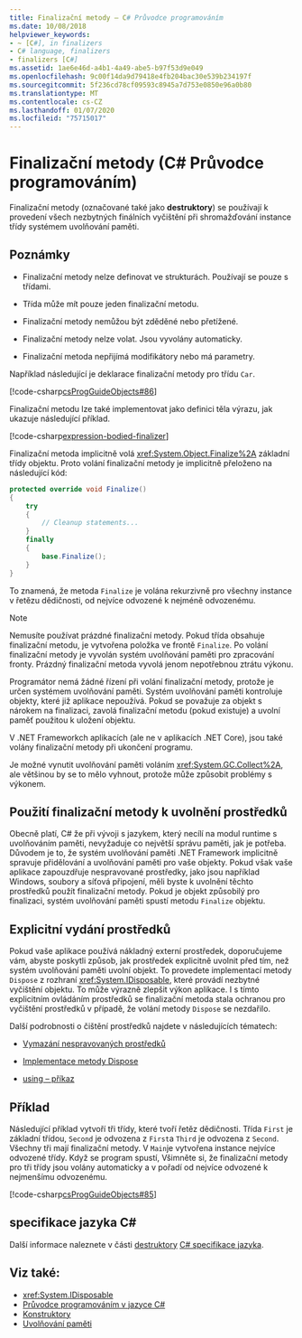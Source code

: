 ```yaml
---
title: Finalizační metody – C# Průvodce programováním
ms.date: 10/08/2018
helpviewer_keywords:
- ~ [C#], in finalizers
- C# language, finalizers
- finalizers [C#]
ms.assetid: 1ae6e46d-a4b1-4a49-abe5-b97f53d9e049
ms.openlocfilehash: 9c00f14da9d79418e4fb204bac30e539b234197f
ms.sourcegitcommit: 5f236cd78cf09593c8945a7d753e0850e96a0b80
ms.translationtype: MT
ms.contentlocale: cs-CZ
ms.lasthandoff: 01/07/2020
ms.locfileid: "75715017"
---
```

# <a name="finalizers-c-programming-guide"></a>Finalizační metody (C# Průvodce programováním)
Finalizační metody (označované také jako **destruktory**) se používají k provedení všech nezbytných finálních vyčištění při shromažďování instance třídy systémem uvolňování paměti.  
  
## <a name="remarks"></a>Poznámky  
  
- Finalizační metody nelze definovat ve strukturách. Používají se pouze s třídami.  
  
- Třída může mít pouze jeden finalizační metodu.  
  
- Finalizační metody nemůžou být zděděné nebo přetížené.  
  
- Finalizační metody nelze volat. Jsou vyvolány automaticky.  
  
- Finalizační metoda nepřijímá modifikátory nebo má parametry.  
  
 Například následující je deklarace finalizační metody pro třídu `Car`.
  
 [!code-csharp[csProgGuideObjects#86](~/samples/snippets/csharp/VS_Snippets_VBCSharp/csProgGuideObjects/CS/Objects.cs#86)]  

Finalizační metodu lze také implementovat jako definici těla výrazu, jak ukazuje následující příklad.

[!code-csharp[expression-bodied-finalizer](../../../../samples/snippets/csharp/programming-guide/classes-and-structs/expr-bodied-destructor.cs#1)]  
  
 Finalizační metoda implicitně volá <xref:System.Object.Finalize%2A> základní třídy objektu. Proto volání finalizační metody je implicitně přeloženo na následující kód:  
  
```csharp  
protected override void Finalize()  
{  
    try  
    {  
        // Cleanup statements...  
    }  
    finally  
    {  
        base.Finalize();  
    }  
}  
```  
  
 To znamená, že metoda `Finalize` je volána rekurzivně pro všechny instance v řetězu dědičnosti, od nejvíce odvozené k nejméně odvozenému.  
  
> [!NOTE]
> Nemusíte používat prázdné finalizační metody. Pokud třída obsahuje finalizační metodu, je vytvořena položka ve frontě `Finalize`. Po volání finalizační metody je vyvolán systém uvolňování paměti pro zpracování fronty. Prázdný finalizační metoda vyvolá jenom nepotřebnou ztrátu výkonu.  
  
 Programátor nemá žádné řízení při volání finalizační metody, protože je určen systémem uvolňování paměti. Systém uvolňování paměti kontroluje objekty, které již aplikace nepoužívá. Pokud se považuje za objekt s nárokem na finalizaci, zavolá finalizační metodu (pokud existuje) a uvolní paměť použitou k uložení objektu. 
 
 V .NET Frameworkch aplikacích (ale ne v aplikacích .NET Core), jsou také volány finalizační metody při ukončení programu. 
  
 Je možné vynutit uvolňování paměti voláním <xref:System.GC.Collect%2A>, ale většinou by se to mělo vyhnout, protože může způsobit problémy s výkonem.  
  
## <a name="using-finalizers-to-release-resources"></a>Použití finalizační metody k uvolnění prostředků  
 Obecně platí, C# že při vývoji s jazykem, který necílí na modul runtime s uvolňováním paměti, nevyžaduje co největší správu paměti, jak je potřeba. Důvodem je to, že systém uvolňování paměti .NET Framework implicitně spravuje přidělování a uvolňování paměti pro vaše objekty. Pokud však vaše aplikace zapouzdřuje nespravované prostředky, jako jsou například Windows, soubory a síťová připojení, měli byste k uvolnění těchto prostředků použít finalizační metody. Pokud je objekt způsobilý pro finalizaci, systém uvolňování paměti spustí metodu `Finalize` objektu.  
  
## <a name="explicit-release-of-resources"></a>Explicitní vydání prostředků  
 Pokud vaše aplikace používá nákladný externí prostředek, doporučujeme vám, abyste poskytli způsob, jak prostředek explicitně uvolnit před tím, než systém uvolňování paměti uvolní objekt. To provedete implementací metody `Dispose` z rozhraní <xref:System.IDisposable>, které provádí nezbytné vyčištění objektu. To může výrazně zlepšit výkon aplikace. I s tímto explicitním ovládáním prostředků se finalizační metoda stala ochranou pro vyčištění prostředků v případě, že volání metody `Dispose` se nezdařilo.  
  
 Další podrobnosti o čištění prostředků najdete v následujících tématech:  
  
- [Vymazání nespravovaných prostředků](../../../standard/garbage-collection/unmanaged.md)  
  
- [Implementace metody Dispose](../../../standard/garbage-collection/implementing-dispose.md)  
  
- [using – příkaz](../../language-reference/keywords/using-statement.md)  
  
## <a name="example"></a>Příklad  
 Následující příklad vytvoří tři třídy, které tvoří řetěz dědičnosti. Třída `First` je základní třídou, `Second` je odvozena z `First`a `Third` je odvozena z `Second`. Všechny tři mají finalizační metody. V `Main`je vytvořena instance nejvíce odvozené třídy. Když se program spustí, Všimněte si, že finalizační metody pro tři třídy jsou volány automaticky a v pořadí od nejvíce odvozené k nejmenšímu odvozenému.  
  
 [!code-csharp[csProgGuideObjects#85](~/samples/snippets/csharp/VS_Snippets_VBCSharp/csProgGuideObjects/CS/Objects.cs#85)]  
  
## <a name="c-language-specification"></a>specifikace jazyka C#  

Další informace naleznete v části [destruktory](~/_csharplang/spec/classes.md#destructors) [ C# specifikace jazyka](/dotnet/csharp/language-reference/language-specification/introduction).
  
## <a name="see-also"></a>Viz také:

- <xref:System.IDisposable>
- [Průvodce programováním v jazyce C#](../index.md)
- [Konstruktory](./constructors.md)
- [Uvolňování paměti](../../../standard/garbage-collection/index.md)
